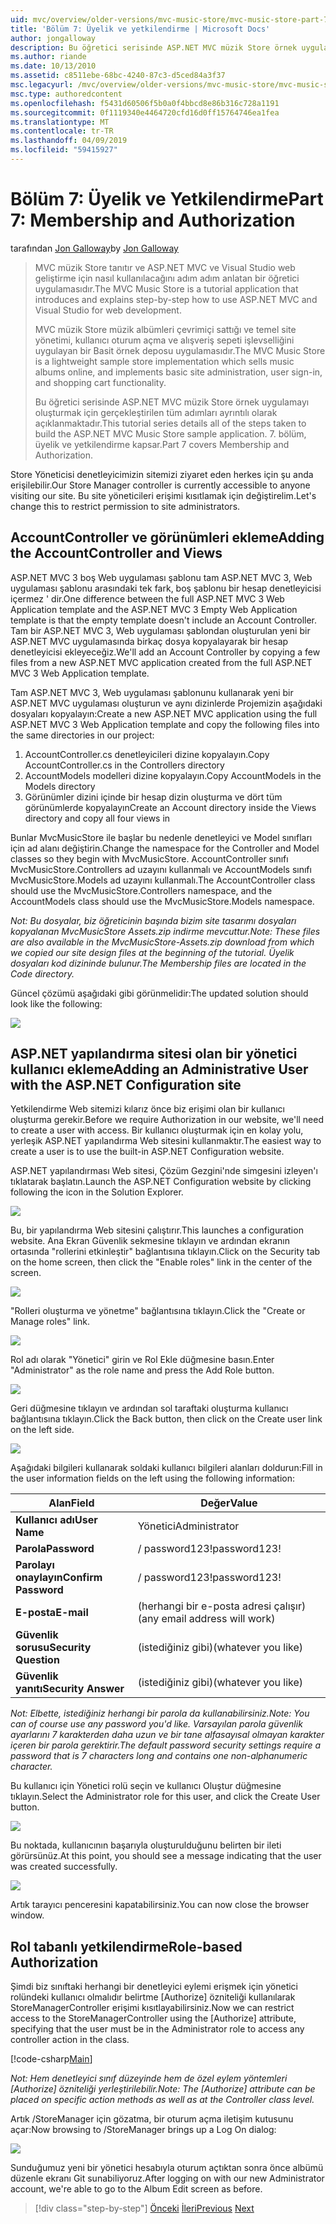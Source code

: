 ```yaml
---
uid: mvc/overview/older-versions/mvc-music-store/mvc-music-store-part-7
title: 'Bölüm 7: Üyelik ve yetkilendirme | Microsoft Docs'
author: jongalloway
description: Bu öğretici serisinde ASP.NET MVC müzik Store örnek uygulamayı oluşturmak için gerçekleştirilen tüm adımları ayrıntılı olarak açıklanmaktadır. 7. bölüm, üyelik ve yetkilendirme kapsar.
ms.author: riande
ms.date: 10/13/2010
ms.assetid: c8511ebe-68bc-4240-87c3-d5ced84a3f37
msc.legacyurl: /mvc/overview/older-versions/mvc-music-store/mvc-music-store-part-7
msc.type: authoredcontent
ms.openlocfilehash: f5431d60506f5b0a0f4bbcd8e86b316c728a1191
ms.sourcegitcommit: 0f1119340e4464720cfd16d0ff15764746ea1fea
ms.translationtype: MT
ms.contentlocale: tr-TR
ms.lasthandoff: 04/09/2019
ms.locfileid: "59415927"
---
```

# <a name="part-7-membership-and-authorization"></a><span data-ttu-id="e0864-104">Bölüm 7: Üyelik ve Yetkilendirme</span><span class="sxs-lookup"><span data-stu-id="e0864-104">Part 7: Membership and Authorization</span></span>

<span data-ttu-id="e0864-105">tarafından [Jon Galloway](https://github.com/jongalloway)</span><span class="sxs-lookup"><span data-stu-id="e0864-105">by [Jon Galloway](https://github.com/jongalloway)</span></span>

> <span data-ttu-id="e0864-106">MVC müzik Store tanıtır ve ASP.NET MVC ve Visual Studio web geliştirme için nasıl kullanılacağını adım adım anlatan bir öğretici uygulamasıdır.</span><span class="sxs-lookup"><span data-stu-id="e0864-106">The MVC Music Store is a tutorial application that introduces and explains step-by-step how to use ASP.NET MVC and Visual Studio for web development.</span></span>  
>   
> <span data-ttu-id="e0864-107">MVC müzik Store müzik albümleri çevrimiçi sattığı ve temel site yönetimi, kullanıcı oturum açma ve alışveriş sepeti işlevselliğini uygulayan bir Basit örnek deposu uygulamasıdır.</span><span class="sxs-lookup"><span data-stu-id="e0864-107">The MVC Music Store is a lightweight sample store implementation which sells music albums online, and implements basic site administration, user sign-in, and shopping cart functionality.</span></span>  
>   
> <span data-ttu-id="e0864-108">Bu öğretici serisinde ASP.NET MVC müzik Store örnek uygulamayı oluşturmak için gerçekleştirilen tüm adımları ayrıntılı olarak açıklanmaktadır.</span><span class="sxs-lookup"><span data-stu-id="e0864-108">This tutorial series details all of the steps taken to build the ASP.NET MVC Music Store sample application.</span></span> <span data-ttu-id="e0864-109">7. bölüm, üyelik ve yetkilendirme kapsar.</span><span class="sxs-lookup"><span data-stu-id="e0864-109">Part 7 covers Membership and Authorization.</span></span>


<span data-ttu-id="e0864-110">Store Yöneticisi denetleyicimizin sitemizi ziyaret eden herkes için şu anda erişilebilir.</span><span class="sxs-lookup"><span data-stu-id="e0864-110">Our Store Manager controller is currently accessible to anyone visiting our site.</span></span> <span data-ttu-id="e0864-111">Bu site yöneticileri erişimi kısıtlamak için değiştirelim.</span><span class="sxs-lookup"><span data-stu-id="e0864-111">Let's change this to restrict permission to site administrators.</span></span>

## <a name="adding-the-accountcontroller-and-views"></a><span data-ttu-id="e0864-112">AccountController ve görünümleri ekleme</span><span class="sxs-lookup"><span data-stu-id="e0864-112">Adding the AccountController and Views</span></span>

<span data-ttu-id="e0864-113">ASP.NET MVC 3 boş Web uygulaması şablonu tam ASP.NET MVC 3, Web uygulaması şablonu arasındaki tek fark, boş şablonu bir hesap denetleyicisi içermez ' dir.</span><span class="sxs-lookup"><span data-stu-id="e0864-113">One difference between the full ASP.NET MVC 3 Web Application template and the ASP.NET MVC 3 Empty Web Application template is that the empty template doesn't include an Account Controller.</span></span> <span data-ttu-id="e0864-114">Tam bir ASP.NET MVC 3, Web uygulaması şablondan oluşturulan yeni bir ASP.NET MVC uygulamasında birkaç dosya kopyalayarak bir hesap denetleyicisi ekleyeceğiz.</span><span class="sxs-lookup"><span data-stu-id="e0864-114">We'll add an Account Controller by copying a few files from a new ASP.NET MVC application created from the full ASP.NET MVC 3 Web Application template.</span></span>

<span data-ttu-id="e0864-115">Tam ASP.NET MVC 3, Web uygulaması şablonunu kullanarak yeni bir ASP.NET MVC uygulaması oluşturun ve aynı dizinlerde Projemizin aşağıdaki dosyaları kopyalayın:</span><span class="sxs-lookup"><span data-stu-id="e0864-115">Create a new ASP.NET MVC application using the full ASP.NET MVC 3 Web Application template and copy the following files into the same directories in our project:</span></span>

1. <span data-ttu-id="e0864-116">AccountController.cs denetleyicileri dizine kopyalayın.</span><span class="sxs-lookup"><span data-stu-id="e0864-116">Copy AccountController.cs in the Controllers directory</span></span>
2. <span data-ttu-id="e0864-117">AccountModels modelleri dizine kopyalayın.</span><span class="sxs-lookup"><span data-stu-id="e0864-117">Copy AccountModels in the Models directory</span></span>
3. <span data-ttu-id="e0864-118">Görünümler dizini içinde bir hesap dizin oluşturma ve dört tüm görünümlerde kopyalayın</span><span class="sxs-lookup"><span data-stu-id="e0864-118">Create an Account directory inside the Views directory and copy all four views in</span></span>

<span data-ttu-id="e0864-119">Bunlar MvcMusicStore ile başlar bu nedenle denetleyici ve Model sınıfları için ad alanı değiştirin.</span><span class="sxs-lookup"><span data-stu-id="e0864-119">Change the namespace for the Controller and Model classes so they begin with MvcMusicStore.</span></span> <span data-ttu-id="e0864-120">AccountController sınıfı MvcMusicStore.Controllers ad uzayını kullanmalı ve AccountModels sınıfı MvcMusicStore.Models ad uzayını kullanmalı.</span><span class="sxs-lookup"><span data-stu-id="e0864-120">The AccountController class should use the MvcMusicStore.Controllers namespace, and the AccountModels class should use the MvcMusicStore.Models namespace.</span></span>

*<span data-ttu-id="e0864-121">Not: Bu dosyalar, biz öğreticinin başında bizim site tasarımı dosyaları kopyalanan MvcMusicStore Assets.zip indirme mevcuttur.</span><span class="sxs-lookup"><span data-stu-id="e0864-121">Note: These files are also available in the MvcMusicStore-Assets.zip download from which we copied our site design files at the beginning of the tutorial.</span></span> <span data-ttu-id="e0864-122">Üyelik dosyaları kod dizininde bulunur.</span><span class="sxs-lookup"><span data-stu-id="e0864-122">The Membership files are located in the Code directory.</span></span>*

<span data-ttu-id="e0864-123">Güncel çözümü aşağıdaki gibi görünmelidir:</span><span class="sxs-lookup"><span data-stu-id="e0864-123">The updated solution should look like the following:</span></span>

![](mvc-music-store-part-7/_static/image1.png)

## <a name="adding-an-administrative-user-with-the-aspnet-configuration-site"></a><span data-ttu-id="e0864-124">ASP.NET yapılandırma sitesi olan bir yönetici kullanıcı ekleme</span><span class="sxs-lookup"><span data-stu-id="e0864-124">Adding an Administrative User with the ASP.NET Configuration site</span></span>

<span data-ttu-id="e0864-125">Yetkilendirme Web sitemizi kılarız önce biz erişimi olan bir kullanıcı oluşturma gerekir.</span><span class="sxs-lookup"><span data-stu-id="e0864-125">Before we require Authorization in our website, we'll need to create a user with access.</span></span> <span data-ttu-id="e0864-126">Bir kullanıcı oluşturmak için en kolay yolu, yerleşik ASP.NET yapılandırma Web sitesini kullanmaktır.</span><span class="sxs-lookup"><span data-stu-id="e0864-126">The easiest way to create a user is to use the built-in ASP.NET Configuration website.</span></span>

<span data-ttu-id="e0864-127">ASP.NET yapılandırması Web sitesi, Çözüm Gezgini'nde simgesini izleyen'ı tıklatarak başlatın.</span><span class="sxs-lookup"><span data-stu-id="e0864-127">Launch the ASP.NET Configuration website by clicking following the icon in the Solution Explorer.</span></span>

![](mvc-music-store-part-7/_static/image2.png)

<span data-ttu-id="e0864-128">Bu, bir yapılandırma Web sitesini çalıştırır.</span><span class="sxs-lookup"><span data-stu-id="e0864-128">This launches a configuration website.</span></span> <span data-ttu-id="e0864-129">Ana Ekran Güvenlik sekmesine tıklayın ve ardından ekranın ortasında "rollerini etkinleştir" bağlantısına tıklayın.</span><span class="sxs-lookup"><span data-stu-id="e0864-129">Click on the Security tab on the home screen, then click the "Enable roles" link in the center of the screen.</span></span>

![](mvc-music-store-part-7/_static/image3.png)

<span data-ttu-id="e0864-130">"Rolleri oluşturma ve yönetme" bağlantısına tıklayın.</span><span class="sxs-lookup"><span data-stu-id="e0864-130">Click the "Create or Manage roles" link.</span></span>

![](mvc-music-store-part-7/_static/image4.png)

<span data-ttu-id="e0864-131">Rol adı olarak "Yönetici" girin ve Rol Ekle düğmesine basın.</span><span class="sxs-lookup"><span data-stu-id="e0864-131">Enter "Administrator" as the role name and press the Add Role button.</span></span>

![](mvc-music-store-part-7/_static/image5.png)

<span data-ttu-id="e0864-132">Geri düğmesine tıklayın ve ardından sol taraftaki oluşturma kullanıcı bağlantısına tıklayın.</span><span class="sxs-lookup"><span data-stu-id="e0864-132">Click the Back button, then click on the Create user link on the left side.</span></span>

![](mvc-music-store-part-7/_static/image6.png)

<span data-ttu-id="e0864-133">Aşağıdaki bilgileri kullanarak soldaki kullanıcı bilgileri alanları doldurun:</span><span class="sxs-lookup"><span data-stu-id="e0864-133">Fill in the user information fields on the left using the following information:</span></span>

| **<span data-ttu-id="e0864-134">Alan</span><span class="sxs-lookup"><span data-stu-id="e0864-134">Field</span></span>** | **<span data-ttu-id="e0864-135">Değer</span><span class="sxs-lookup"><span data-stu-id="e0864-135">Value</span></span>** |
| --- | --- |
| **<span data-ttu-id="e0864-136">Kullanıcı adı</span><span class="sxs-lookup"><span data-stu-id="e0864-136">User Name</span></span>** | <span data-ttu-id="e0864-137">Yönetici</span><span class="sxs-lookup"><span data-stu-id="e0864-137">Administrator</span></span> |
| **<span data-ttu-id="e0864-138">Parola</span><span class="sxs-lookup"><span data-stu-id="e0864-138">Password</span></span>** | <span data-ttu-id="e0864-139">/ password123!</span><span class="sxs-lookup"><span data-stu-id="e0864-139">password123!</span></span> |
| **<span data-ttu-id="e0864-140">Parolayı onaylayın</span><span class="sxs-lookup"><span data-stu-id="e0864-140">Confirm Password</span></span>** | <span data-ttu-id="e0864-141">/ password123!</span><span class="sxs-lookup"><span data-stu-id="e0864-141">password123!</span></span> |
| **<span data-ttu-id="e0864-142">E-posta</span><span class="sxs-lookup"><span data-stu-id="e0864-142">E-mail</span></span>** | <span data-ttu-id="e0864-143">(herhangi bir e-posta adresi çalışır)</span><span class="sxs-lookup"><span data-stu-id="e0864-143">(any email address will work)</span></span> |
| **<span data-ttu-id="e0864-144">Güvenlik sorusu</span><span class="sxs-lookup"><span data-stu-id="e0864-144">Security Question</span></span>** | <span data-ttu-id="e0864-145">(istediğiniz gibi)</span><span class="sxs-lookup"><span data-stu-id="e0864-145">(whatever you like)</span></span> |
| **<span data-ttu-id="e0864-146">Güvenlik yanıtı</span><span class="sxs-lookup"><span data-stu-id="e0864-146">Security Answer</span></span>** | <span data-ttu-id="e0864-147">(istediğiniz gibi)</span><span class="sxs-lookup"><span data-stu-id="e0864-147">(whatever you like)</span></span> |

*<span data-ttu-id="e0864-148">Not: Elbette, istediğiniz herhangi bir parola da kullanabilirsiniz.</span><span class="sxs-lookup"><span data-stu-id="e0864-148">Note: You can of course use any password you'd like.</span></span> <span data-ttu-id="e0864-149">Varsayılan parola güvenlik ayarlarını 7 karakterden daha uzun ve bir tane alfasayısal olmayan karakter içeren bir parola gerektirir.</span><span class="sxs-lookup"><span data-stu-id="e0864-149">The default password security settings require a password that is 7 characters long and contains one non-alphanumeric character.</span></span>*

<span data-ttu-id="e0864-150">Bu kullanıcı için Yönetici rolü seçin ve kullanıcı Oluştur düğmesine tıklayın.</span><span class="sxs-lookup"><span data-stu-id="e0864-150">Select the Administrator role for this user, and click the Create User button.</span></span>

![](mvc-music-store-part-7/_static/image7.png)

<span data-ttu-id="e0864-151">Bu noktada, kullanıcının başarıyla oluşturulduğunu belirten bir ileti görürsünüz.</span><span class="sxs-lookup"><span data-stu-id="e0864-151">At this point, you should see a message indicating that the user was created successfully.</span></span>

![](mvc-music-store-part-7/_static/image8.png)

<span data-ttu-id="e0864-152">Artık tarayıcı penceresini kapatabilirsiniz.</span><span class="sxs-lookup"><span data-stu-id="e0864-152">You can now close the browser window.</span></span>

## <a name="role-based-authorization"></a><span data-ttu-id="e0864-153">Rol tabanlı yetkilendirme</span><span class="sxs-lookup"><span data-stu-id="e0864-153">Role-based Authorization</span></span>

<span data-ttu-id="e0864-154">Şimdi biz sınıftaki herhangi bir denetleyici eylemi erişmek için yönetici rolündeki kullanıcı olmalıdır belirtme [Authorize] özniteliği kullanılarak StoreManagerController erişimi kısıtlayabilirsiniz.</span><span class="sxs-lookup"><span data-stu-id="e0864-154">Now we can restrict access to the StoreManagerController using the [Authorize] attribute, specifying that the user must be in the Administrator role to access any controller action in the class.</span></span>

[!code-csharp[Main](mvc-music-store-part-7/samples/sample1.cs)]

*<span data-ttu-id="e0864-155">Not: Hem denetleyici sınıf düzeyinde hem de özel eylem yöntemleri [Authorize] özniteliği yerleştirilebilir.</span><span class="sxs-lookup"><span data-stu-id="e0864-155">Note: The [Authorize] attribute can be placed on specific action methods as well as at the Controller class level.</span></span>*

<span data-ttu-id="e0864-156">Artık /StoreManager için gözatma, bir oturum açma iletişim kutusunu açar:</span><span class="sxs-lookup"><span data-stu-id="e0864-156">Now browsing to /StoreManager brings up a Log On dialog:</span></span>

![](mvc-music-store-part-7/_static/image9.png)

<span data-ttu-id="e0864-157">Sunduğumuz yeni bir yönetici hesabıyla oturum açtıktan sonra önce albümü düzenle ekranı Git sunabiliyoruz.</span><span class="sxs-lookup"><span data-stu-id="e0864-157">After logging on with our new Administrator account, we're able to go to the Album Edit screen as before.</span></span>

> [!div class="step-by-step"]
> <span data-ttu-id="e0864-158">[Önceki](mvc-music-store-part-6.md)
> [İleri](mvc-music-store-part-8.md)</span><span class="sxs-lookup"><span data-stu-id="e0864-158">[Previous](mvc-music-store-part-6.md)
[Next](mvc-music-store-part-8.md)</span></span>

